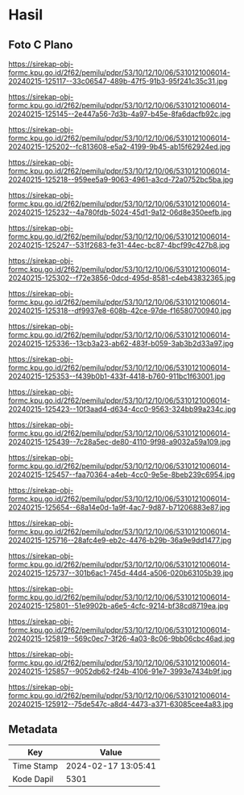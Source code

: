 # Hasil

## Foto C Plano

https://sirekap-obj-formc.kpu.go.id/2f62/pemilu/pdpr/53/10/12/10/06/5310121006014-20240215-125117--33c06547-489b-47f5-91b3-95f241c35c31.jpg

https://sirekap-obj-formc.kpu.go.id/2f62/pemilu/pdpr/53/10/12/10/06/5310121006014-20240215-125145--2e447a56-7d3b-4a97-b45e-8fa6dacfb92c.jpg

https://sirekap-obj-formc.kpu.go.id/2f62/pemilu/pdpr/53/10/12/10/06/5310121006014-20240215-125202--fc813608-e5a2-4199-9b45-ab15f62924ed.jpg

https://sirekap-obj-formc.kpu.go.id/2f62/pemilu/pdpr/53/10/12/10/06/5310121006014-20240215-125218--959ee5a9-9063-4961-a3cd-72a0752bc5ba.jpg

https://sirekap-obj-formc.kpu.go.id/2f62/pemilu/pdpr/53/10/12/10/06/5310121006014-20240215-125232--4a780fdb-5024-45d1-9a12-06d8e350eefb.jpg

https://sirekap-obj-formc.kpu.go.id/2f62/pemilu/pdpr/53/10/12/10/06/5310121006014-20240215-125247--531f2683-fe31-44ec-bc87-4bcf99c427b8.jpg

https://sirekap-obj-formc.kpu.go.id/2f62/pemilu/pdpr/53/10/12/10/06/5310121006014-20240215-125302--f72e3856-0dcd-495d-8581-c4eb43832365.jpg

https://sirekap-obj-formc.kpu.go.id/2f62/pemilu/pdpr/53/10/12/10/06/5310121006014-20240215-125318--df9937e8-608b-42ce-97de-f16580700940.jpg

https://sirekap-obj-formc.kpu.go.id/2f62/pemilu/pdpr/53/10/12/10/06/5310121006014-20240215-125336--13cb3a23-ab62-483f-b059-3ab3b2d33a97.jpg

https://sirekap-obj-formc.kpu.go.id/2f62/pemilu/pdpr/53/10/12/10/06/5310121006014-20240215-125353--f439b0b1-433f-4418-b760-911bc1f63001.jpg

https://sirekap-obj-formc.kpu.go.id/2f62/pemilu/pdpr/53/10/12/10/06/5310121006014-20240215-125423--10f3aad4-d634-4cc0-9563-324bb99a234c.jpg

https://sirekap-obj-formc.kpu.go.id/2f62/pemilu/pdpr/53/10/12/10/06/5310121006014-20240215-125439--7c28a5ec-de80-4110-9f98-a9032a59a109.jpg

https://sirekap-obj-formc.kpu.go.id/2f62/pemilu/pdpr/53/10/12/10/06/5310121006014-20240215-125457--faa70364-a4eb-4cc0-9e5e-8beb239c6954.jpg

https://sirekap-obj-formc.kpu.go.id/2f62/pemilu/pdpr/53/10/12/10/06/5310121006014-20240215-125654--68a14e0d-1a9f-4ac7-9d87-b71206883e87.jpg

https://sirekap-obj-formc.kpu.go.id/2f62/pemilu/pdpr/53/10/12/10/06/5310121006014-20240215-125716--28afc4e9-eb2c-4476-b29b-36a9e9dd1477.jpg

https://sirekap-obj-formc.kpu.go.id/2f62/pemilu/pdpr/53/10/12/10/06/5310121006014-20240215-125737--301b6ac1-745d-44d4-a506-020b63105b39.jpg

https://sirekap-obj-formc.kpu.go.id/2f62/pemilu/pdpr/53/10/12/10/06/5310121006014-20240215-125801--51e9902b-a6e5-4cfc-9214-bf38cd8719ea.jpg

https://sirekap-obj-formc.kpu.go.id/2f62/pemilu/pdpr/53/10/12/10/06/5310121006014-20240215-125819--569c0ec7-3f26-4a03-8c06-9bb06cbc46ad.jpg

https://sirekap-obj-formc.kpu.go.id/2f62/pemilu/pdpr/53/10/12/10/06/5310121006014-20240215-125857--9052db62-f24b-4106-91e7-3993e7434b9f.jpg

https://sirekap-obj-formc.kpu.go.id/2f62/pemilu/pdpr/53/10/12/10/06/5310121006014-20240215-125912--75de547c-a8d4-4473-a371-63085cee4a83.jpg


## Metadata

| Key        | Value               |
| ---------- | ------------------- |
| Time Stamp | 2024-02-17 13:05:41 |
| Kode Dapil | 5301                |



